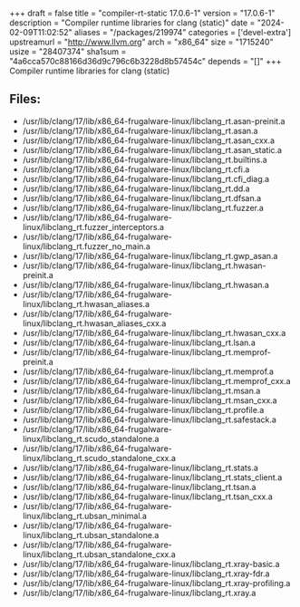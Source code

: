 +++
draft = false
title = "compiler-rt-static 17.0.6-1"
version = "17.0.6-1"
description = "Compiler runtime libraries for clang (static)"
date = "2024-02-09T11:02:52"
aliases = "/packages/219974"
categories = ['devel-extra']
upstreamurl = "http://www.llvm.org"
arch = "x86_64"
size = "1715240"
usize = "28407374"
sha1sum = "4a6cca570c88166d36d9c796c6b3228d8b57454c"
depends = "[]"
+++
Compiler runtime libraries for clang (static)

## Files: 
* /usr/lib/clang/17/lib/x86_64-frugalware-linux/libclang_rt.asan-preinit.a
* /usr/lib/clang/17/lib/x86_64-frugalware-linux/libclang_rt.asan.a
* /usr/lib/clang/17/lib/x86_64-frugalware-linux/libclang_rt.asan_cxx.a
* /usr/lib/clang/17/lib/x86_64-frugalware-linux/libclang_rt.asan_static.a
* /usr/lib/clang/17/lib/x86_64-frugalware-linux/libclang_rt.builtins.a
* /usr/lib/clang/17/lib/x86_64-frugalware-linux/libclang_rt.cfi.a
* /usr/lib/clang/17/lib/x86_64-frugalware-linux/libclang_rt.cfi_diag.a
* /usr/lib/clang/17/lib/x86_64-frugalware-linux/libclang_rt.dd.a
* /usr/lib/clang/17/lib/x86_64-frugalware-linux/libclang_rt.dfsan.a
* /usr/lib/clang/17/lib/x86_64-frugalware-linux/libclang_rt.fuzzer.a
* /usr/lib/clang/17/lib/x86_64-frugalware-linux/libclang_rt.fuzzer_interceptors.a
* /usr/lib/clang/17/lib/x86_64-frugalware-linux/libclang_rt.fuzzer_no_main.a
* /usr/lib/clang/17/lib/x86_64-frugalware-linux/libclang_rt.gwp_asan.a
* /usr/lib/clang/17/lib/x86_64-frugalware-linux/libclang_rt.hwasan-preinit.a
* /usr/lib/clang/17/lib/x86_64-frugalware-linux/libclang_rt.hwasan.a
* /usr/lib/clang/17/lib/x86_64-frugalware-linux/libclang_rt.hwasan_aliases.a
* /usr/lib/clang/17/lib/x86_64-frugalware-linux/libclang_rt.hwasan_aliases_cxx.a
* /usr/lib/clang/17/lib/x86_64-frugalware-linux/libclang_rt.hwasan_cxx.a
* /usr/lib/clang/17/lib/x86_64-frugalware-linux/libclang_rt.lsan.a
* /usr/lib/clang/17/lib/x86_64-frugalware-linux/libclang_rt.memprof-preinit.a
* /usr/lib/clang/17/lib/x86_64-frugalware-linux/libclang_rt.memprof.a
* /usr/lib/clang/17/lib/x86_64-frugalware-linux/libclang_rt.memprof_cxx.a
* /usr/lib/clang/17/lib/x86_64-frugalware-linux/libclang_rt.msan.a
* /usr/lib/clang/17/lib/x86_64-frugalware-linux/libclang_rt.msan_cxx.a
* /usr/lib/clang/17/lib/x86_64-frugalware-linux/libclang_rt.profile.a
* /usr/lib/clang/17/lib/x86_64-frugalware-linux/libclang_rt.safestack.a
* /usr/lib/clang/17/lib/x86_64-frugalware-linux/libclang_rt.scudo_standalone.a
* /usr/lib/clang/17/lib/x86_64-frugalware-linux/libclang_rt.scudo_standalone_cxx.a
* /usr/lib/clang/17/lib/x86_64-frugalware-linux/libclang_rt.stats.a
* /usr/lib/clang/17/lib/x86_64-frugalware-linux/libclang_rt.stats_client.a
* /usr/lib/clang/17/lib/x86_64-frugalware-linux/libclang_rt.tsan.a
* /usr/lib/clang/17/lib/x86_64-frugalware-linux/libclang_rt.tsan_cxx.a
* /usr/lib/clang/17/lib/x86_64-frugalware-linux/libclang_rt.ubsan_minimal.a
* /usr/lib/clang/17/lib/x86_64-frugalware-linux/libclang_rt.ubsan_standalone.a
* /usr/lib/clang/17/lib/x86_64-frugalware-linux/libclang_rt.ubsan_standalone_cxx.a
* /usr/lib/clang/17/lib/x86_64-frugalware-linux/libclang_rt.xray-basic.a
* /usr/lib/clang/17/lib/x86_64-frugalware-linux/libclang_rt.xray-fdr.a
* /usr/lib/clang/17/lib/x86_64-frugalware-linux/libclang_rt.xray-profiling.a
* /usr/lib/clang/17/lib/x86_64-frugalware-linux/libclang_rt.xray.a
